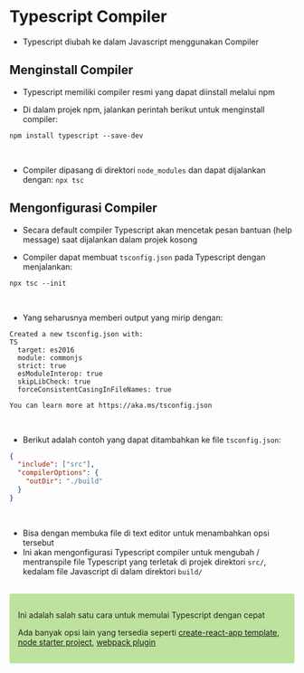 # Typescript Compiler

- Typescript diubah ke dalam Javascript menggunakan Compiler

## Menginstall Compiler

- Typescript memiliki compiler resmi yang dapat diinstall melalui npm

- Di dalam projek npm, jalankan perintah berikut untuk menginstall compiler:
```
npm install typescript --save-dev
```

<br>

- Compiler dipasang di direktori `node_modules` dan dapat dijalankan dengan: `npx tsc`


## Mengonfigurasi Compiler

- Secara default compiler Typescript akan mencetak pesan bantuan (help message) saat dijalankan dalam projek kosong

- Compiler dapat membuat `tsconfig.json` pada Typescript dengan menjalankan:
```
npx tsc --init
```

<br>

- Yang seharusnya memberi output yang mirip dengan:
```
Created a new tsconfig.json with:
TS
  target: es2016
  module: commonjs
  strict: true
  esModuleInterop: true
  skipLibCheck: true
  forceConsistentCasingInFileNames: true

You can learn more at https://aka.ms/tsconfig.json
```

<br>

- Berikut adalah contoh yang dapat ditambahkan ke file `tsconfig.json`:
```json
{
  "include": ["src"],
  "compilerOptions": {
    "outDir": "./build"
  }
}
```

<br>

- Bisa dengan membuka file di text editor untuk menambahkan opsi tersebut
- Ini akan mengonfigurasi Typescript compiler untuk mengubah / mentranspile file Typescript yang terletak di projek direktori `src/`, kedalam file Javascript di dalam direktori `build/`

<br>

<div style="background-color: #BCE29E; padding: 15px; color: #222; border-radius: 3px">
  <p>
    Ini adalah salah satu cara untuk memulai Typescript dengan cepat
  </p>
  <p>
    Ada banyak opsi lain yang tersedia seperti <a href="https://create-react-app.dev/docs/adding-typescript/">create-react-app template</a>, <a href="https://github.com/microsoft/TypeScript-Node-Starter">node starter project</a>, <a href="https://webpack.js.org/guides/typescript/">webpack plugin</a>
  </p>
</div>